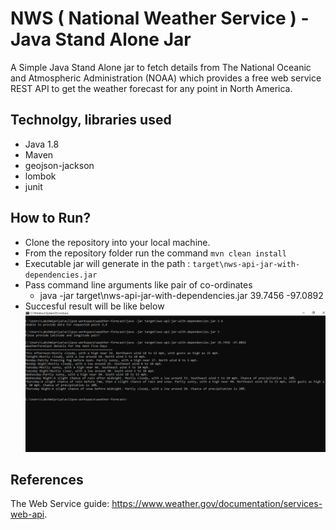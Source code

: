 # NWS ( National Weather Service ) - Java Stand Alone Jar 
A Simple Java Stand Alone jar to fetch details from The National Oceanic and Atmospheric Administration (NOAA) which provides a free web service REST API to get the weather forecast for any point in North America. 

## Technolgy, libraries used
- Java 1.8
- Maven
- geojson-jackson
- lombok
- junit

## How to Run?

- Clone the repository into your local machine.
- From the repository folder run the command `mvn clean install`
- Executable jar will generate in the path : `target\nws-api-jar-with-dependencies.jar`
- Pass command line arguments like pair of co-ordinates 
  - java -jar target\nws-api-jar-with-dependencies.jar 39.7456 -97.0892
- Succesful result will be like below 
![alt text](https://github.com/pandalakshmipriya/nws/blob/master/assets/nws_test.PNG) 

## References

The Web Service guide:  https://www.weather.gov/documentation/services-web-api.
